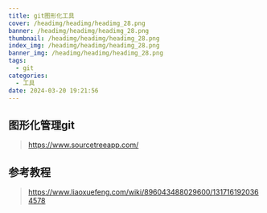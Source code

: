 ```yaml
---
title: git图形化工具
cover: /headimg/headimg/headimg_28.png
banner: /headimg/headimg/headimg_28.png
thumbnail: /headimg/headimg/headimg_28.png
index_img: /headimg/headimg/headimg_28.png
banner_img: /headimg/headimg/headimg_28.png
tags:
  - git
categories:
  - 工具
date: 2024-03-20 19:21:56
---
```


## 图形化管理git

> https://www.sourcetreeapp.com/

## 参考教程

> https://www.liaoxuefeng.com/wiki/896043488029600/1317161920364578


<!-- 
Category：

理论：理论知识技能，技术
应用：应用笔记，实操
折腾：折腾折腾折腾折腾！(其实属于应用，但就是玩！)
方法：方法论（经验谈），如工程方法
工具：针对具体工具的介绍、使用方法、分析适用场景等；使用工具如何如何解决具体问题，应该放在「应用」里
作品：自己的作品（成品）、个人项目日志等
杂谈：生活碎碎念
自然科学：物理，化学，数学
其他：没法分类的东西

Tags

细分领域：机器之脉络(硬件),机器之魂魄(嵌入式软件,机器学习，算法等),机器之骨骼(结构),
形式：日志
具体内容：个人作品、方法论、随笔
语言：python C C# Java Html micropython 微信小程序
IDE：Arduino CUBEIDE Vscode
自然科学：代数 几何 概率 黑洞 白矮星 四维空间...
IC OR IDE : STM32 ESP32 ESP8266 C51 树莓派 RK3399 野火开发版 MIQI
模组：ws2812b
系统：Linux Windows macOS openwrt Docker   termux
游戏：MC
博客：hexo 主题 魔改
折腾系类：黑苹果，整服务器，termux

 -->


